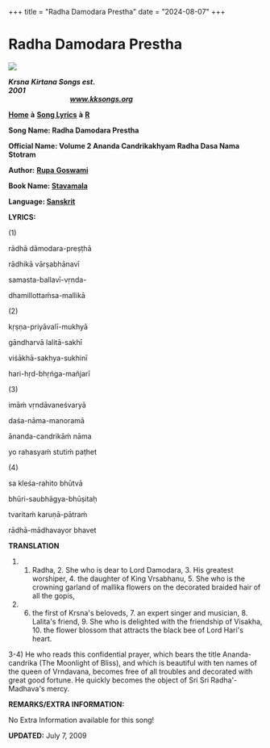 +++
title = "Radha Damodara Prestha"
date = "2024-08-07"
+++

# Radha Damodara Prestha
**[![](http://kksongs.org/image_files/image002.jpg)](http://kksongs.org/)**

**_Krsna_** **_Kirtana Songs est. 2001_**                                                                                                                                                      **_www.kksongs.org_**

**[Home](http://kksongs.org/)** **à** **[Song Lyrics](http://kksongs.org/lyrics.html)** **à** **[R](http://kksongs.org/songs/song_r.html)**

**Song Name: Radha Damodara Prestha**

**Official Name: Volume 2 Ananda Candrikakhyam Radha Dasa Nama Stotram**

**Author:** [**Rupa** **Goswami**](http://kksongs.org/authors/list/rupa.html)

**Book Name: [Stavamala](http://kksongs.org/authors/stavamala.html)**

**Language: [Sanskrit](http://kksongs.org/language/list/sanskrit.html)**

**LYRICS:**

(1)

rādhā dāmodara-preṣṭhā

rādhikā vārṣabhānavī

samasta-ballavī-vṛnda\-

dhamillottaḿsa-mallikā

(2)

kṛṣṇa-priyāvalī-mukhyā

gāndharvā lalitā-sakhī

viśākhā-sakhya-sukhinī

hari-hṛd-bhṛńga-mañjarī

(3)

imāḿ vṛndāvaneśvaryā

daśa-nāma-manoramā

ānanda-candrikāḿ nāma

yo rahasyaḿ stutiḿ paṭhet

(4)

sa kleśa-rahito bhūtvā

bhūri-saubhāgya-bhūṣitaḥ

tvaritaḿ karuṇā-pātraḿ

rādhā-mādhavayor bhavet

**TRANSLATION**

1) 1. Radha, 2. She who is dear to Lord Damodara, 3. His greatest worshiper, 4. the daughter of King Vrsabhanu, 5. She who is the crowning garland of mallika flowers on the decorated braided hair of all the gopis,

2) 6. the first of Krsna's beloveds, 7. an expert singer and musician, 8. Lalita's friend, 9. She who is delighted with the friendship of Visakha, 10. the flower blossom that attracts the black bee of Lord Hari's heart.

3-4) He who reads this confidential prayer, which bears the title Ananda-candrika (The Moonlight of Bliss), and which is beautiful with ten names of the queen of Vrndavana, becomes free of all troubles and decorated with great good fortune. He quickly becomes the object of Sri Sri Radha'-Madhava's mercy.

**REMARKS/EXTRA INFORMATION:**

No Extra Information available for this song!

**UPDATED:** July 7, 2009